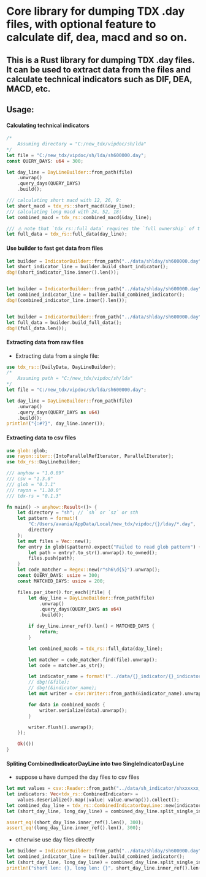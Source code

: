 # Core library for dumping TDX .day files, with optional feature to calculate dif, dea, macd and so on.

## This is a Rust library for dumping TDX .day files. It can be used to extract data from the files and calculate technical indicators such as DIF, DEA, MACD, etc.

## Usage:

#### Calculating technical indicators
```rust
/* 
    Assuming directory = "C:/new_tdx/vipdoc/sh/lda"
*/
let file = "C:/new_tdx/vipdoc/sh/lda/sh600000.day";
const QUERY_DAYS: u64 = 300;

let day_line = DayLineBuilder::from_path(file)
    .unwrap()
    .query_days(QUERY_DAYS)
    .build();

/// calculating short macd with 12, 26, 9:
let short_macd = tdx_rs::short_macd(&day_line);
/// calculating long macd with 24, 52, 18:
let combined_macd = tdx_rs::combined_macd(&day_line);

/// ⚠️ note that `tdx_rs::full_data` requires the `full ownership` of the `DayLine`, 
let full_data = tdx_rs::full_data(day_line);

```

#### Use builder to fast get data from files
```rust
let builder = IndicatorBuilder::from_path("../data/shlday/sh600000.day")?.query_days(400);
let short_indicator_line = builder.build_short_indicator();
dbg!(short_indicator_line.inner().len());


let builder = IndicatorBuilder::from_path("../data/shlday/sh600000.day")?.query_days(400);
let combined_indicator_line = builder.build_combined_indicator();
dbg!(combined_indicator_line.inner().len());


let builder = IndicatorBuilder::from_path("../data/shlday/sh600000.day")?.query_days(400);
let full_data = builder.build_full_data();
dbg!(full_data.len());
```

#### Extracting data from raw files
-  Extracting data from a single file:
```rust
use tdx_rs::{DailyData, DayLineBuilder};
/* 
    Assuming path = "C:/new_tdx/vipdoc/sh/lda"
*/
let file = "C:/new_tdx/vipdoc/sh/lda/sh600000.day";

let day_line = DayLineBuilder::from_path(file)
    .unwrap()
    .query_days(QUERY_DAYS as u64)
    .build();
println!("{:#?}", day_line.inner());

```

#### Extracting data to csv files
```rust
use glob::glob;
use rayon::iter::{IntoParallelRefIterator, ParallelIterator};
use tdx_rs::DayLineBuilder;

/// anyhow = "1.0.89"
/// csv = "1.3.0"
/// glob = "0.3.1"
/// rayon = "1.10.0"
/// tdx-rs = "0.1.3"

fn main() -> anyhow::Result<()> {
    let directory = "sh"; // `sh` or `sz` or sth
    let pattern = format!(
        "C:/Users/avania/AppData/Local/new_tdx/vipdoc/{}/lday/*.day",
        directory
    );
    let mut files = Vec::new();
    for entry in glob(&pattern).expect("Failed to read glob pattern") {
        let path = entry?.to_str().unwrap().to_owned();
        files.push(path);
    }
    let code_matcher = Regex::new(r"sh6\d{5}").unwrap();
    const QUERY_DAYS: usize = 300;
    const MATCHED_DAYS: usize = 200;

    files.par_iter().for_each(|file| {
        let day_line = DayLineBuilder::from_path(file)
            .unwrap()
            .query_days(QUERY_DAYS as u64)
            .build();

        if day_line.inner_ref().len() < MATCHED_DAYS {
            return;
        }

        let combined_macds = tdx_rs::full_data(day_line);

        let matcher = code_matcher.find(file).unwrap();
        let code = matcher.as_str();

        let indicator_name = format!("../data/{}_indicator/{}_indicator.csv", directory, code);
        // dbg!(&file);
        // dbg!(&indicator_name);
        let mut writer = csv::Writer::from_path(&indicator_name).unwrap();

        for data in combined_macds {
            writer.serialize(data).unwrap();
        }

        writer.flush().unwrap();
    });

    Ok(())
}
```

#### Spliting CombinedIndicatorDayLine into two SingleIndicatorDayLine
- suppose u have dumped the day files to csv files
```rust
let mut values = csv::Reader::from_path("../data/sh_indicator/shxxxxxx_indicator.csv")?;
let indicators: Vec<tdx_rs::CombinedIndicator> =
    values.deserialize().map(|value| value.unwrap()).collect();
let combined_day_line = tdx_rs::CombinedIndicatorDayLine::new(indicators);
let (short_day_line, long_day_line) = combined_day_line.split_single_indicator();

assert_eq!(short_day_line.inner_ref().len(), 300);
assert_eq!(long_day_line.inner_ref().len(), 300);
```
- otherwise use day files directly
```rust
let builder = IndicatorBuilder::from_path("../data/shlday/sh600000.day")?.query_days(400);
let combined_indicator_line = builder.build_combined_indicator();
let (short_day_line, long_day_line) = combined_day_line.split_single_indicator();
println!("short len: {}, long len: {}", short_day_line.inner_ref().len(), long_day_line.inner_ref().len());
```